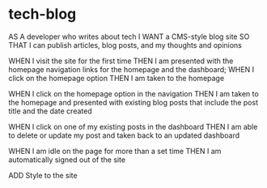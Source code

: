 # tech-blog

AS A developer who writes about tech
I WANT a CMS-style blog site
SO THAT I can publish articles, blog posts, and my thoughts and opinions

WHEN I visit the site for the first time
THEN I am presented with the homepage navigation links for the homepage and the dashboard;
WHEN I click on the homepage option
THEN I am taken to the homepage

WHEN I click on the homepage option in the navigation
THEN I am taken to the homepage and presented with existing blog posts that include the post title and the date created

WHEN I click on one of my existing posts in the dashboard
THEN I am able to delete or update my post and taken back to an updated dashboard

WHEN I am idle on the page for more than a set time
THEN I am automatically signed out of the site 

ADD Style to the site